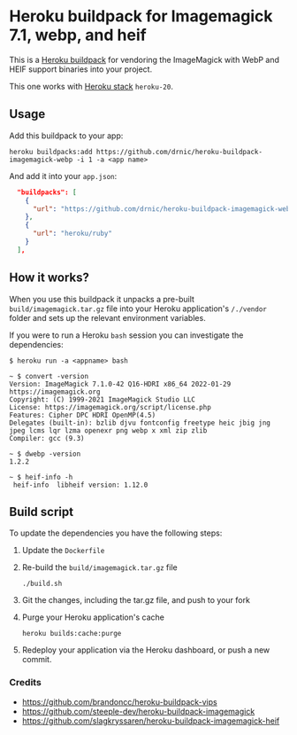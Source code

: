 # Heroku buildpack for Imagemagick 7.1, webp, and heif

This is a [Heroku buildpack](http://devcenter.heroku.com/articles/buildpacks) for vendoring the ImageMagick with WebP and HEIF support binaries into your project.

This one works with [Heroku stack](https://devcenter.heroku.com/articles/stack) `heroku-20`.

## Usage

Add this buildpack to your app:

```plain
heroku buildpacks:add https://github.com/drnic/heroku-buildpack-imagemagick-webp -i 1 -a <app name>
```

And add it into your `app.json`:

```json
  "buildpacks": [
    {
      "url": "https://github.com/drnic/heroku-buildpack-imagemagick-webp"
    },
    {
      "url": "heroku/ruby"
    }
  ],
```

## How it works?

When you use this buildpack it unpacks a pre-built `build/imagemagick.tar.gz` file into your Heroku application's `/./vendor` folder and sets up the relevant environment variables.

If you were to run a Heroku `bash` session you can investigate the dependencies:

```plain
$ heroku run -a <appname> bash

~ $ convert -version
Version: ImageMagick 7.1.0-42 Q16-HDRI x86_64 2022-01-29 https://imagemagick.org
Copyright: (C) 1999-2021 ImageMagick Studio LLC
License: https://imagemagick.org/script/license.php
Features: Cipher DPC HDRI OpenMP(4.5)
Delegates (built-in): bzlib djvu fontconfig freetype heic jbig jng jpeg lcms lqr lzma openexr png webp x xml zip zlib
Compiler: gcc (9.3)

~ $ dwebp -version
1.2.2

~ $ heif-info -h
 heif-info  libheif version: 1.12.0
```

## Build script

To update the dependencies you have the following steps:

1. Update the `Dockerfile`
2. Re-build the `build/imagemagick.tar.gz` file

    ```plain
    ./build.sh
    ```

3. Git the changes, including the tar.gz file, and push to your fork
4. Purge your Heroku application's cache

   ```plain
   heroku builds:cache:purge
   ```

5. Redeploy your application via the Heroku dashboard, or push a new commit.

### Credits

* <https://github.com/brandoncc/heroku-buildpack-vips>
* <https://github.com/steeple-dev/heroku-buildpack-imagemagick>
* <https://github.com/slagkryssaren/heroku-buildpack-imagemagick-heif>
